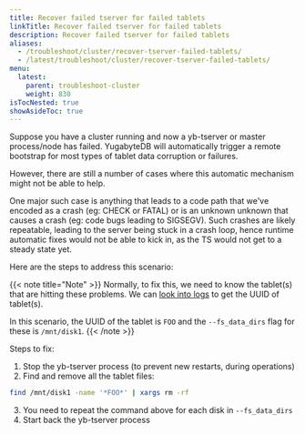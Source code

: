 ```yaml
---
title: Recover failed tserver for failed tablets
linkTitle: Recover failed tserver for failed tablets
description: Recover failed tserver for failed tablets
aliases:
  - /troubleshoot/cluster/recover-tserver-failed-tablets/
  - /latest/troubleshoot/cluster/recover-tserver-failed-tablets/
menu:
  latest:
    parent: troubleshoot-cluster
    weight: 830
isTocNested: true
showAsideToc: true
---
```


Suppose you have a cluster running and now a yb-tserver or master process/node has failed. YugabyteDB will automatically trigger a remote bootstrap for most types of tablet data corruption or failures. 

However, there are still a number of cases where this automatic mechanism might not be able to help.

One major such case is anything that leads to a code path that we've encoded as a crash (eg: CHECK or FATAL) or is an unknown unknown 
that causes a crash (eg: code bugs leading to SIGSEGV). Such crashes are likely repeatable, leading to the server being stuck in a crash loop, hence runtime automatic fixes would not be able to kick in, 
as the TS would not get to a steady state yet.

Here are the steps to address this scenario:

{{< note title="Note" >}}
Normally, to fix this, we need to know the tablet(s) that are hitting these problems. We can [look into logs](../../nodes/check-logs) to get the UUID of tablet(s). 

In this scenario, the UUID of the tablet is `FOO` and the `--fs_data_dirs` flag for these is `/mnt/disk1`.
{{< /note >}}


Steps to fix:

1. Stop the yb-tserver process (to prevent new restarts, during operations)
2. Find and remove all the tablet files: 
```bash
find /mnt/disk1 -name '*FOO*' | xargs rm -rf
```
3. You need to repeat the command above for each disk in `--fs_data_dirs`
3. Start back the yb-tserver process

